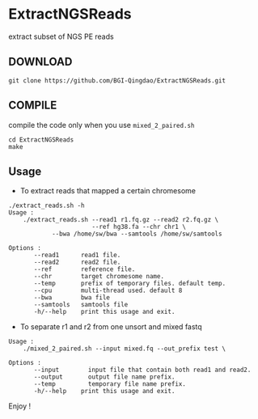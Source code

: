 # ExtractNGSReads
extract subset of  NGS PE reads 

## DOWNLOAD

```
git clone https://github.com/BGI-Qingdao/ExtractNGSReads.git
```
## COMPILE

compile the code only when you use ```mixed_2_paired.sh```


```
cd ExtractNGSReads
make

```

## Usage

* To extract reads that mapped a certain chromesome

```
./extract_reads.sh -h
Usage :
    ./extract_reads.sh --read1 r1.fq.gz --read2 r2.fq.gz \
                       --ref hg38.fa --chr chr1 \
            --bwa /home/sw/bwa --samtools /home/sw/samtools

Options :
       --read1      read1 file.
       --read2      read2 file.
       --ref        reference file.
       --chr        target chromesome name.
       --temp       prefix of temporary files. default temp.
       --cpu        multi-thread used. default 8
       --bwa        bwa file
       --samtools   samtools file
       -h/--help    print this usage and exit.
```

* To separate r1 and r2 from one unsort and mixed fastq

```
Usage :
    ./mixed_2_paired.sh --input mixed.fq --out_prefix test \

Options :
       --input        input file that contain both read1 and read2.
       --output       output file name prefix.
       --temp         temporary file name prefix.
       -h/--help    print this usage and exit.
```

Enjoy !

